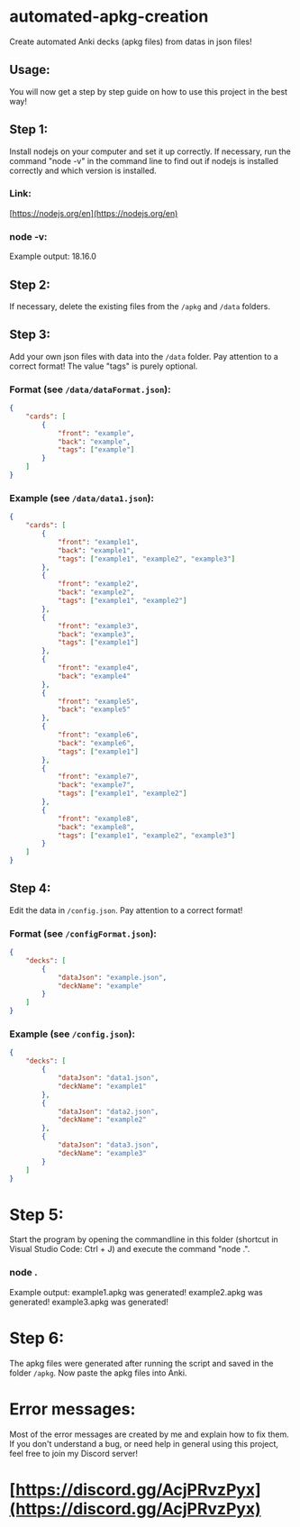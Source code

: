 # automated-apkg-creation
Create automated Anki decks (apkg files) from datas in json files!

## Usage:
You will now get a step by step guide on how to use this project in the best way!

## Step 1:
Install nodejs on your computer and set it up correctly. If necessary, run the command "node -v" in the command line to find out if nodejs is installed correctly and which version is installed.

### Link:
[https://nodejs.org/en](https://nodejs.org/en)

### node -v:
Example output:
18.16.0

## Step 2:
If necessary, delete the existing files from the `/apkg` and `/data` folders.

## Step 3:
Add your own json files with data into the `/data` folder. Pay attention to a correct format! The value "tags" is purely optional.

### Format (see `/data/dataFormat.json`):
```json
{
    "cards": [
        {
            "front": "example",
            "back": "example",
            "tags": ["example"]
        }
    ]
}
```

### Example (see `/data/data1.json`):
```json
{
    "cards": [
        {
            "front": "example1",
            "back": "example1",
            "tags": ["example1", "example2", "example3"]
        },
        {
            "front": "example2",
            "back": "example2",
            "tags": ["example1", "example2"]
        },
        {
            "front": "example3",
            "back": "example3",
            "tags": ["example1"]
        },
        {
            "front": "example4",
            "back": "example4"
        },
        {
            "front": "example5",
            "back": "example5"
        },
        {
            "front": "example6",
            "back": "example6",
            "tags": ["example1"]
        },
        {
            "front": "example7",
            "back": "example7",
            "tags": ["example1", "example2"]
        },
        {
            "front": "example8",
            "back": "example8",
            "tags": ["example1", "example2", "example3"]
        }
    ]
}
```

## Step 4:
Edit the data in `/config.json`. Pay attention to a correct format!

### Format (see `/configFormat.json`):
```json
{
    "decks": [
        {
            "dataJson": "example.json",
            "deckName": "example"
        }
    ]
}
```

### Example (see `/config.json`):
```json
{
    "decks": [
        {
            "dataJson": "data1.json",
            "deckName": "example1"
        },
        {
            "dataJson": "data2.json",
            "deckName": "example2"
        },
        {
            "dataJson": "data3.json",
            "deckName": "example3"
        }
    ]
}
```

# Step 5:
Start the program by opening the commandline in this folder (shortcut in Visual Studio Code: Ctrl + J) and execute the command "node .".

### node .
Example output:
example1.apkg was generated!
example2.apkg was generated!
example3.apkg was generated!

# Step 6:
The apkg files were generated after running the script and saved in the folder `/apkg`. Now paste the apkg files into Anki.

# Error messages:
Most of the error messages are created by me and explain how to fix them. If you don't understand a bug, or need help in general using this project, feel free to join my Discord server!

# [https://discord.gg/AcjPRvzPyx](https://discord.gg/AcjPRvzPyx)